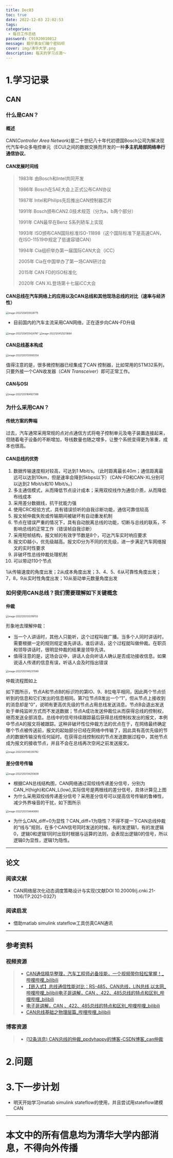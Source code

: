 ```yaml
---
title: Dec03
toc: true
date: 2022-12-03 22:02:53
tags: 
categories:
 - 每日工作总结
password: C91920010812
message: 靓仔美女们输个密码呗
cover: img/清华大学.png
description: 每天的学习点滴～
---
```

# 1.学习记录

## CAN

### 什么是CAN？

#### 概述

CAN(*Controller Area Network*)是二十世纪八十年代初德国Bosch公司为解决现代汽车中众多电控单元（ECU)之间的数据交换而开发的一种**多主机局部网络串行通信协议**。

#### CAN发展时间线

> 1983年 由Bosch和Intel共同开发
>
> 1986年 Bosch在SAE大会上正式公布CAN协议
>
> 1987年 Intel和Philips先后推出CAN控制器芯片
>
> 1991年 Bosch颁布CAN2.0技术规范（分为a，b两个部分）
>
> 1991年 CAN最早在Benz S系列轿车上实现
>
> 1993年 ISO颁布CAN国际标准ISO-11898（这个国际标准下是高速CAN，在ISO-11519中规定了低速容错CAN）
>
> 1994年 Cia组织举办第一届国际CAN大会（iCC）
>
> 2005年 Cia在中国举办了第一场CAN研讨会
>
> 2015年 CAN FD的ISO标准化
>
> 2020年 CAN XL登场第十七届iCC大会

#### CAN总线在汽车网络上的应用以及CAN总线和其他现场总线的对比（速率与经济性）

<img src="Dec03/image-20221204125028775-0251914.png" alt="image-20221204125028775" style="zoom:50%;" />

+ 目前国内的汽车主流采用CAN网络，正在逐步向CAN-FD升级

<img src="Dec03/image-20221204125424787-0251914.png" alt="image-20221204125424787" style="zoom:50%;" />

<img src="Dec03/image-20221204125213684-0251914.png" alt="image-20221204125213684" style="zoom: 50%;" />

#### CAN总线基本构成

<img src="Dec03/image-20221203133930254-0251914.png" alt="image-20221203133930254" style="zoom:50%;" />

值得注意的是，很多微控制器已经集成了CAN 控制器，比如常用的STM32系列，只要外接一个CAN收发器（*CAN Transceiver*）即可正常工作。

#### CAN与OSI

<img src="Dec03/008vxvgGgy1h8qpxwxq7mj31k00q2gq5-0251914.jpg" alt="image-20221203164927398" style="zoom:50%;" />

### 为什么采用CAN？

#### 传统方案的弊端

过去，汽车通常采用常规的点对点通信方式将电子控制单元及电子装置连接起来，但随着电子设备的不断增加，导线数量也随之增多，让整个系统变得更为笨重，成本也很高。

#### CAN总线的优势

1. 数据传输速度相对较高，可达到1 Mbit/s。（此时距离最长40m；通信距离最远可以达到10km，但是速率会降到5kbps以下）（CAN-FD和CAN-XL分别可以达到2 Mbit/s和10 Mbit/s。）
2. 多主通信模式，从而降低节点设计成本；采用双绞线作为通信介质，从而降低布线成本
3. 采用差分数据线，抗干扰能力强
4. 使用CRC校验方式，具有错误侦听的自我诊断功能，通信可靠信较高
5. 报文帧仲裁失败或传输期间被破坏有自动重发机制
6. 节点在错误严重的情况下，具有自动脱离总线的功能，切断与总线的联系，不影响总线的正常工作（错误帧自我诊断）
7. 采用短帧结构，报文帧的有效字节数是8个，可达汽车实时响应要求
8. 报文ID越小，优先级越高。报文ID分为不同的优先级，进一步满足汽车网络报文的实时性要求
9. 非破坏性总线仲裁处理机制
10. 可以带动110个节点

1从传输速度的角度出发；2从成本角度出发；3、4、5、6从可靠性角度出发；7，8，9从实时性角度出发；10从驱动单元数量角度出发

### 如何使用CAN总线？我们需要理解如下关键概念

#### 仲裁

<img src="Dec03/image-20221203133319703-0251914.png" alt="image-20221203133319703" style="zoom:50%;" />

形象地去理解仲裁：

+ 当一个人讲话时，其他人只能听，这个过程叫做广播。当多个人同时讲话时，需要根据一定的规则规定谁先讲话，谁后讲话，这个过程就叫做仲裁。在职员和领导讲话时，很明显仲裁的结果是领导先讲。
+ 值得注意的是，这场会议中，讲话人会向听话人确认是否成功接收信息。如果说话人传递的信息有误，听话人会及时指出错误

<img src="Dec03/image-20221203145237049-0251914.png" alt="image-20221203145237049" style="zoom:50%;" />

仲裁流程图如上

如下图所示，节点A和节点B的标识符的第lO、9、8位电平相同，因此两个节点侦听到的信息和它们发出的信息相同。第7位节点B发出一个“1”，但从节点上接收到的消息却是“0”，说明有更高优先级的节点占用总线发送消息。节点B会退出发送处于单纯监听方式而不发送数据；节点A成功发送仲裁位从而获得总线的控制权，继而发送全部消息。总线中的信号持续跟踪最后获得总线控制权发出的报文，本例中节点A的报文将被跟踪。这种非破坏性位仲裁方法的优点在于，在网络最终确定哪个节点被传送前，报文的起始部分已经在网络中传输了，因此具有高优先级的节点的数据传输没有任何延时。在获得总线控制权的节点发送数据过程中，其他节点成为报文的接收节点，并且不会在总线再次空闲之前发送报文。

<img src="Dec03/image-20221203145330792-0251914.png" alt="image-20221203145330792" style="zoom:50%;" />

#### 差分信号传输

<img src="Dec03/image-20221203134253639-0251914.png" alt="image-20221203134253639" style="zoom:50%;" />

+ 根据CAN总线结构图，CAN网络通过双绞线传递差分信号，分别为CAN_H(high)和CAN_L(low),实际信号是两根线的差分信号，具体计算见上图
+ 为什么采用双绞线传递差分信号？采用差分信号可以提高信号传输的鲁棒性，减少外界噪音的干扰，如下图所示

<img src="Dec03/image-20221203134640693-0251914.png" alt="image-20221203134640693" style="zoom:50%;" />

+ 为什么CAN_diff=0为显性？CAN_diff=1为隐性？不得不提一下CAN总线仲裁的“线与”规则，在多个CAN信号同时发送的时候，有的发逻辑1，有的发逻辑0，逻辑0和逻辑1同时出现时根据与运算的法则，会表现出逻辑0的信号，所以逻辑0为显性，逻辑1为隐性。

---

## 论文

### 阅读文献

+ CAN网络层次化动态调度策略设计与实现(文献DOI 10.20009/j.cnki.21-1106/TP.2021-0327)

### 阅读启发

+ 借助matlab simulink stateflow工具仿真CAN通讯

---

## 参考资料

### 视频资源

> + [CAN通信精华整理，汽车工程师必备技能，一个视频带你轻松掌握！_哔哩哔哩_bilibili](https://www.bilibili.com/video/BV1V14y1L7Tm/?spm_id_from=333.337.search-card.all.click&vd_source=2d5ec0a230549ed2b672ea4be8a2cc58)
> + [【嵌入式】总线通信性能对比：RS-485，CAN总线，LIN总线,以太网_哔哩哔哩_bilibili](https://www.bilibili.com/video/BV1T4411N7HV/?spm_id_from=333.788.recommend_more_video.17&vd_source=2d5ec0a230549ed2b672ea4be8a2cc58)[电子哥讲解，CAN 、422、485总线的特点和区别_哔哩哔哩_bilibili](https://www.bilibili.com/video/BV1tE41137kq/?spm_id_from=333.788.recommend_more_video.9&vd_source=2d5ec0a230549ed2b672ea4be8a2cc58)
> + [电子哥讲解，CAN 、422、485总线的特点和区别_哔哩哔哩_bilibili](https://www.bilibili.com/video/BV1tE41137kq/?spm_id_from=333.788.recommend_more_video.9&vd_source=2d5ec0a230549ed2b672ea4be8a2cc58)
> + [CAN总线基础之物理层篇_哔哩哔哩_bilibili](https://www.bilibili.com/video/BV1gD4y1U7bJ?p=1&vd_source=2d5ec0a230549ed2b672ea4be8a2cc58)

### 博客资源

> + [(12条消息) CAN总线的仲裁_ppdyhappy的博客-CSDN博客_can仲裁](https://blog.csdn.net/ppdyhappy/article/details/55047895)

# 2.问题

# 3.下一步计划

+ 明天开始学习matlab simulink stateflow的使用，并且尝试用stateflow建模CAN

---

# 本文中的所有信息均为清华大学内部消息，不得向外传播
